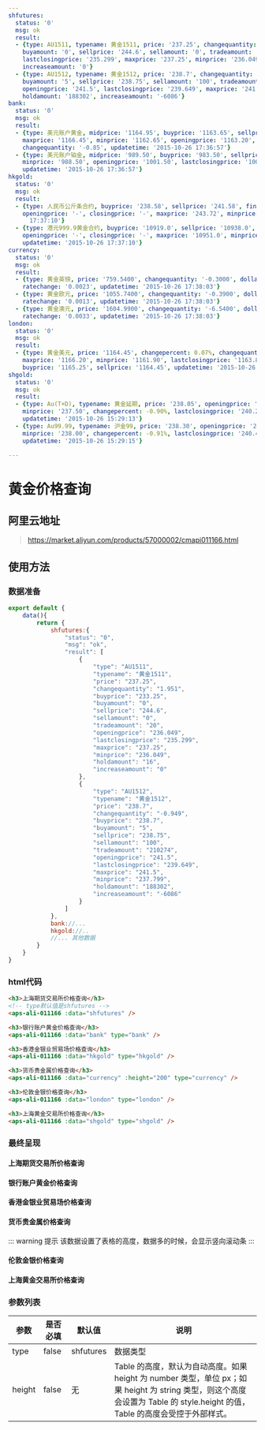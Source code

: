 ```yaml
---
shfutures:
  status: '0'
  msg: ok
  result:
  - {type: AU1511, typename: 黄金1511, price: '237.25', changequantity: '1.951', buyprice: '233.25',
    buyamount: '0', sellprice: '244.6', sellamount: '0', tradeamount: '20', openingprice: '236.049',
    lastclosingprice: '235.299', maxprice: '237.25', minprice: '236.049', holdamount: '16',
    increaseamount: '0'}
  - {type: AU1512, typename: 黄金1512, price: '238.7', changequantity: '-0.949', buyprice: '238.7',
    buyamount: '5', sellprice: '238.75', sellamount: '100', tradeamount: '210274',
    openingprice: '241.5', lastclosingprice: '239.649', maxprice: '241.5', minprice: '237.799',
    holdamount: '188302', increaseamount: '-6086'}
bank:
  status: '0'
  msg: ok
  result:
  - {type: 美元账户黄金, midprice: '1164.95', buyprice: '1163.65', sellprice: '1166.25',
    maxprice: '1166.45', minprice: '1162.65', openingprice: '1163.20', lastclosingprice: '1164.50',
    changequantity: '-0.85', updatetime: '2015-10-26 17:36:57'}
  - {type: 美元账户铂金, midprice: '989.50', buyprice: '983.50', sellprice: '995.50', maxprice: '1004.50',
    minprice: '988.50', openingprice: '1001.50', lastclosingprice: '1001.30', changequantity: '-17.80',
    updatetime: '2015-10-26 17:36:57'}
hkgold:
  status: '0'
  msg: ok
  result:
  - {type: 人民币公斤条合约, buyprice: '238.58', sellprice: '241.58', finalprice: '240.06',
    openingprice: '-', closingprice: '-', maxprice: '243.72', minprice: '236.4', updatetime: '2015-10-26
      17:37:10'}
  - {type: 港元999.9黄金合约, buyprice: '10919.0', sellprice: '10938.0', finalprice: '10926.25',
    openingprice: '-', closingprice: '-', maxprice: '10951.0', minprice: '10889.0',
    updatetime: '2015-10-26 17:37:10'}
currency:
  status: '0'
  msg: ok
  result:
  - {type: 黄金英镑, price: '759.5400', changequantity: '-0.3000', dollarrate: '1.5334',
    ratechange: '0.0023', updatetime: '2015-10-26 17:38:03'}
  - {type: 黄金欧元, price: '1055.7400', changequantity: '-0.3900', dollarrate: '1.1031',
    ratechange: '0.0013', updatetime: '2015-10-26 17:38:03'}
  - {type: 黄金澳元, price: '1604.9900', changequantity: '-6.5400', dollarrate: '0.7253',
    ratechange: '0.0033', updatetime: '2015-10-26 17:38:03'}
london:
  status: '0'
  msg: ok
  result:
  - {type: 黄金美元, price: '1164.45', changepercent: 0.07%, changequantity: '0.59', openingprice: '1163.66',
    maxprice: '1166.20', minprice: '1161.90', lastclosingprice: '1163.86', amplitude: '0.37',
    buyprice: '1165.25', sellprice: '1164.45', updatetime: '2015-10-26 17:30:00'}
shgold:
  status: '0'
  msg: ok
  result:
  - {type: Au(T+D), typename: 黄金延期, price: '238.05', openingprice: '241.00', maxprice: '241.50',
    minprice: '237.50', changepercent: -0.90%, lastclosingprice: '240.22', tradeamount: '45998.0000',
    updatetime: '2015-10-26 15:29:13'}
  - {type: Au99.99, typename: 沪金99, price: '238.30', openingprice: '241.48', maxprice: '241.48',
    minprice: '238.00', changepercent: -0.91%, lastclosingprice: '240.49', tradeamount: '25400.9800',
    updatetime: '2015-10-26 15:29:15'}

---
```

# 黄金价格查询

## 阿里云地址
> https://market.aliyun.com/products/57000002/cmapi011166.html

## 使用方法

### 数据准备

```js
export default {
    data(){
        return {
            shfutures:{
                "status": "0",
                "msg": "ok",
                "result": [
                    {
                        "type": "AU1511",
                        "typename": "黄金1511",
                        "price": "237.25",
                        "changequantity": "1.951",
                        "buyprice": "233.25",
                        "buyamount": "0",
                        "sellprice": "244.6",
                        "sellamount": "0",
                        "tradeamount": "20",
                        "openingprice": "236.049",
                        "lastclosingprice": "235.299",
                        "maxprice": "237.25",
                        "minprice": "236.049",
                        "holdamount": "16",
                        "increaseamount": "0"
                    },
                    {
                        "type": "AU1512",
                        "typename": "黄金1512",
                        "price": "238.7",
                        "changequantity": "-0.949",
                        "buyprice": "238.7",
                        "buyamount": "5",
                        "sellprice": "238.75",
                        "sellamount": "100",
                        "tradeamount": "210274",
                        "openingprice": "241.5",
                        "lastclosingprice": "239.649",
                        "maxprice": "241.5",
                        "minprice": "237.799",
                        "holdamount": "188302",
                        "increaseamount": "-6086"
                    }
                ]
            },
            bank://... 
            hkgold://..
            //... 其他数据
        }
    }
}
```

### html代码

```html
<h3>上海期货交易所价格查询</h3>
<!-- type默认值是shfutures -->
<aps-ali-011166 :data="shfutures" />

<h3>银行账户黄金价格查询</h3>
<aps-ali-011166 :data="bank" type="bank" />

<h3>香港金银业贸易场价格查询</h3>
<aps-ali-011166 :data="hkgold" type="hkgold" />

<h3>货币贵金属价格查询</h3>
<aps-ali-011166 :data="currency" :height="200" type="currency" />

<h3>伦敦金银价格查询</h3>
<aps-ali-011166 :data="london" type="london" />

<h3>上海黄金交易所价格查询</h3>
<aps-ali-011166 :data="shgold" type="shgold" />
```

### 最终呈现

#### 上海期货交易所价格查询
<aps-ali-011166 :data="$frontmatter.shfutures"  class="mt-10"/>


#### 银行账户黄金价格查询
<aps-ali-011166 :data="$frontmatter.bank" type="bank"   class="mt-10"/>

#### 香港金银业贸易场价格查询
<aps-ali-011166 :data="$frontmatter.hkgold" type="hkgold"   class="mt-10"/>

#### 货币贵金属价格查询
::: warning 提示
该数据设置了表格的高度，数据多的时候，会显示竖向滚动条
:::
<aps-ali-011166 :data="$frontmatter.currency" type="currency" :height="200"  class="mt-10"/>

#### 伦敦金银价格查询
<aps-ali-011166 :data="$frontmatter.london" type="london"   class="mt-10"/>

#### 上海黄金交易所价格查询
<aps-ali-011166 :data="$frontmatter.shgold" type="shgold"   class="mt-10"/>


### 参数列表

   
|参数| 是否必填| 默认值| 说明 |
|---|---|---|---|
|type |false| shfutures | 数据类型|
|height|false| 无 | Table 的高度，默认为自动高度。如果 height 为 number 类型，单位 px；如果 height 为 string 类型，则这个高度会设置为 Table 的 style.height 的值，Table 的高度会受控于外部样式。	|

<style>
table{
    margin:0 !important;
    border-collapse: collapse;
}
thead {
    display: table-header-group;
    vertical-align: middle;
    border-color: inherit;
}
</style>